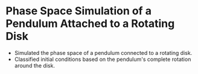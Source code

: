 # Phase Space Simulation of a Pendulum Attached to a Rotating Disk
- Simulated the phase space of a pendulum connected to a rotating disk.
- Classified initial conditions based on the pendulum's complete rotation around the disk.
